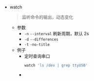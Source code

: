 - watch
  > 监听命令的输出，动态变化
	- 参数
		- `-n` `--interval` 刷新周期，默认 2s
		- `-d` `--differences`
		- `-t` `-no-title`
	- 例子
		- 定时查询串口
		  ```bash
		  watch 'ls /dev | grep ttyUSB'
		  ```
		-